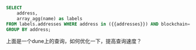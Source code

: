 ```sql
SELECT 
    address,
    array_agg(name) as labels
FROM labels.addresses WHERE address in ({{addresses}}) AND blockchain='ethereum'
GROUP BY address;
```

上面是一个dune上的查询，如何优化一下，提高查询速度？